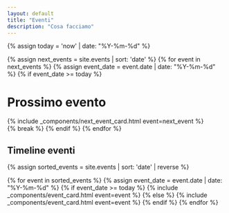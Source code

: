 ```yaml
---
layout: default
title: "Eventi"
description: "Cosa facciamo"
---
```


{% assign today = 'now' | date: "%Y-%m-%d" %}

{% assign next_events = site.events | sort: 'date' %}
{% for event in next_events %} 
  {% assign event_date = event.date | date: "%Y-%m-%d" %}
  {% if event_date >= today %}
# Prossimo evento
  <div>
      {% include _components/next_event_card.html event=next_event %}
  </div>
  {% break %}
  {% endif %}
{% endfor %}

## Timeline eventi
{% assign sorted_events = site.events | sort: 'date' | reverse %}
<div class="timeline">
{% for event in sorted_events %}
  {% assign event_date = event.date | date: "%Y-%m-%d" %}
  {% if event_date >= today %}
    {% include _components/event_card.html event=event %}
  {% else %}
    {% include _components/event_card.html event=event %}
  {% endif %}
{% endfor %}
</div>